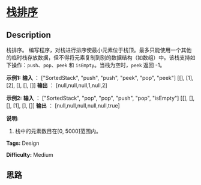 # [栈排序][title]

## Description

栈排序。
编写程序，对栈进行排序使最小元素位于栈顶。最多只能使用一个其他的临时栈存放数据，但不得将元素复制到别的数据结构（如数组）中。该栈支持如下操作：`push`、`pop`、`peek`
和 `isEmpty`。当栈为空时，`peek` 返回 -1。

**示例1:**
            **输入** ：    ["SortedStack", "push", "push", "peek", "pop", "peek"]    [[], [1], [2], [], [], []]    **输出** ：    [null,null,null,1,null,2]    

**示例2:**
            **输入** ：     ["SortedStack", "pop", "pop", "push", "pop", "isEmpty"]    [[], [], [], [1], [], []]    **输出** ：    [null,null,null,null,null,true]    

**说明:**

  1. 栈中的元素数目在[0, 5000]范围内。


**Tags:** Design

**Difficulty:** Medium

## 思路

[title]: https://leetcode-cn.com/problems/sort-of-stacks-lcci
